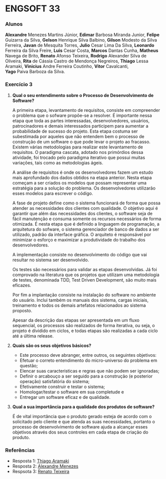 # ENGSOFT 33

### **Alunos**

**Alexandre** Menezes Martins Júnior, 
**Edimar** Barbosa Miranda Junior,
**Felipe** Guizarra da Silva, 
**Gelson** Henrique Silva Balbino, 
**Gilson** Modesto da Silva Ferreira,
**Javan** de Mesquita Torres,
**Julio** Cesar Lima Da Silva, 
**Leonardo** Ferreira da Silva Freire, 
**Luis** Cesar Costa, 
**Marcos** Dantas Cunha, 
**Matheus** Navega de Brito,
**Renato** Afonso Teixeira, 
**Rodrigo** Alexander Silva de Oliveira,
**Rita** de Cássia Castro de Mendonça Negreiros, 
**Thiago** Lessa Aramaki, 
**Vinicius** Andre Ferreira Coutinho, 
**Vitor** Cavalcanti, 	
**Yago** Paiva Barboza da Silva.


### **Exercício 3**

  
1. **Qual o seu entendimento sobre o Processo de Desenvolvimento de Software?**
   
    A primeira etapa, levantamento de requisitos, consiste em compreender o problema que o sofware propõe-se a resolver. É importante nessa etapa que toda as partes interessadas, desenvolvedores, usuários, patrocinadores e demais interessados participem para aumentar a probabilidade de sucesso do projeto. Esta etapa costuma ser subestimada por aqueles que não entendem bem o processo de construção de um software o que pode levar o projeto ao fracasso. Existem várias metodologias para realizar este levantamento de requisitos. O paradigma cascata, adotado nos primórdios dessa atividade, foi trocado pelo paradigma iterativo que possui muitas variações, tais como as metodologias ágeis.

    A análise de requisitos é onde os desenvolvedores fazem um estudo mais aprofundado dos dados obtidos na etapa anterior. Nesta etapa começam a ser criados os modelos que possam representar uma estratégia para a solução do problema. Os desenvolvedores utilizarão esses modelos para escrever o código.

    A fase de projeto define como o sistema funcionará de forma que possa atender as necessidades dos clientes com qualidade. O objetivo aqui é garantir que além das necessidades dos clientes, o software seja de fácil manutenção e consuma somente os recursos necessários de forma otimizada. É nesta etapa que é definido a linguagem de programação, a arquitetura do sofware, o sistema gerenciador de banco de dados a ser utilizado, padrão da interface gráfica. O arquiteto é responsável por minimizar o esforço e maximizar a produtividade do trabalho dos desenvolvedores.

    A implementação consiste no desenvolvimento do código que vai resultar no sistema ser desenvolvido.

    Os testes são necessários para validar as etapas desenvolvidas. Já foi comprovado na literatura que os projetos que utilizam uma metodologia de testes, denominada TDD, Test Driven Development, são muito mais eficazes.

    Por fim a implantação consiste na instalação do software no ambiente do usuário. Inclui também os manuais dos sistema, cargas iniciais, treinamento e todos os demais artefatos relacionados ao sistema proposto.

    Apesar da descrição das etapas ser apresentada em um fluxo sequencial, os processos são realizados de forma iterativa, ou seja, o projeto é dividido em ciclos, e todas etapas são realizadas a cada ciclo até a última release.

2. **Quais são os seus objetivos básicos?**
   
    - Este processo deve abranger, entre outros, os seguintes objetivos:
    - Efetuar o correto entendimento do micro-universo do problema em questão;
    - Elencar suas caracteristicas e regras que não podem ser ignoradas;
    - Definir o arcabouço a ser seguido para a construção (e posterior operação) satisfatória do sistema;
    - Efetivamente construir e testar o sistema;
    - Homologar/testar o software em sua completude e
    - Entregar um software eficaz e de qualidade.

3. **Qual a sua importância para a qualidade dos produtos de software?**

    É de vital importância que o produto gerado esteja de acordo com o solicitado pelo cliente e que atenda as suas necessidades, portanto o processo de desenvolvimento de software ajuda a alcançar esses objetivos através dos seus controles em cada etapa de criação do produto.


### **Referências**

- Resposta 1: [Thiago Aramaki](https://github.com/bamplifier/mba33/blob/master/tests/ThiagoAramaki/exercicio-3.md)
- Resposta 2: [Alexandre Menezes](https://github.com/bamplifier/mba33/blob/master/tests/alexmmjr/exercicio-2.md)
- Respsota 3: [Renato Teixeira](https://github.com/bamplifier/mba33/blob/master/tests/rateixeira/exercicio-2.md)


